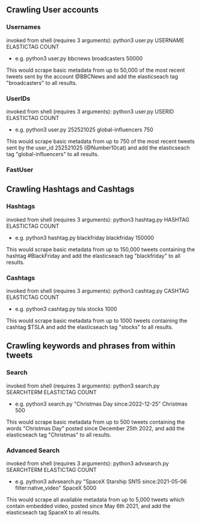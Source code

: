 ## Crawling User accounts

### Usernames

invoked from shell (requires 3 arguments): python3 user.py USERNAME ELASTICTAG COUNT

* e.g. python3 user.py bbcnews broadcasters 50000

This would scrape basic metadata from up to 50,000 of the most recent tweets sent by the account @BBCNews and add the elasticseach tag "broadcasters" to all results.

### UserIDs

invoked from shell (requires 3 arguments): python3 user.py USERID ELASTICTAG COUNT

* e.g. python3 user.py 252521025 global-influencers 750

This would scrape basic metadata from up to 750 of the most recent tweets sent by the user_id 252521025 (@Number10cat) and add the elasticseach tag "global-influencers" to all results.

### FastUser

## Crawling Hashtags and Cashtags

### Hashtags

invoked from shell (requires 3 arguments): python3 hashtag.py HASHTAG ELASTICTAG COUNT

* e.g. python3 hashtag.py blackfriday blackfriday 150000

This would scrape basic metadata from up to 150,000 tweets containing the hashtag #BlackFriday and add the elasticseach tag "blackfriday" to all results.

### Cashtags

invoked from shell (requires 3 arguments): python3 cashtag.py CASHTAG ELASTICTAG COUNT

* e.g. python3 cashtag.py tsla stocks 1000

This would scrape basic metadata from up to 1000 tweets containing the cashtag $TSLA and add the elasticseach tag "stocks" to all results.


## Crawling keywords and phrases from within tweets

### Search

invoked from shell (requires 3 arguments): python3 search.py SEARCHTERM ELASTICTAG COUNT

* e.g. python3 search.py "Christmas Day since:2022-12-25" Christmas 500

This would scrape basic metadata from up to 500 tweets containing the words "Christmas Day" posted since December 25th 2022, and add the elasticseach tag "Christmas" to all results.

### Advanced Search

invoked from shell (requires 3 arguments): python3 advsearch.py SEARCHTERM ELASTICTAG COUNT

* e.g. python3 advsearch.py "SpaceX Starship SN15 since:2021-05-06 filter:native_video" SpaceX 5000

This would scrape all available metadata from up to 5,000 tweets which contain embedded video, posted since May 6th 2021, and add the elasticseach tag SpaceX to all results.
